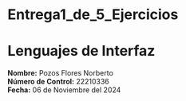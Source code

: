 # Entrega1_de_5_Ejercicios
# Lenguajes de Interfaz
**Nombre:** Pozos Flores Norberto  
**Número de Control:** 22210336  
**Fecha:** 06 de Noviembre del 2024  
